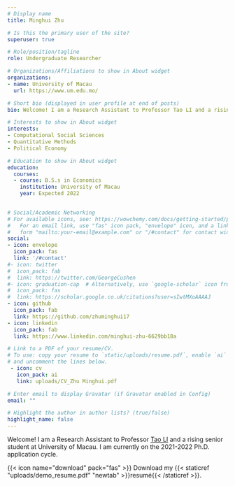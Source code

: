 ```yaml
---
# Display name
title: Minghui Zhu

# Is this the primary user of the site?
superuser: true

# Role/position/tagline
role: Undergraduate Researcher

# Organizations/Affiliations to show in About widget
organizations:
- name: University of Macau
  url: https://www.um.edu.mo/

# Short bio (displayed in user profile at end of posts)
bio: Welcome! I am a Research Assistant to Professor Tao LI and a rising senior student at University of Macau. I am currently on the 2021-2022 Ph.D. application cycle.

# Interests to show in About widget
interests:
- Computational Social Sciences
- Quantitative Methods
- Political Economy

# Education to show in About widget
education:
  courses:
  - course: B.S.s in Economics
    institution: University of Macau
    year: Expected 2022
 

# Social/Academic Networking
# For available icons, see: https://wowchemy.com/docs/getting-started/page-builder/#icons
#   For an email link, use "fas" icon pack, "envelope" icon, and a link in the
#   form "mailto:your-email@example.com" or "/#contact" for contact widget.
social:
- icon: envelope
  icon_pack: fas
  link: '/#contact'
#- icon: twitter
#  icon_pack: fab
#  link: https://twitter.com/GeorgeCushen
#- icon: graduation-cap  # Alternatively, use `google-scholar` icon from `ai` icon pack
#  icon_pack: fas
#  link: https://scholar.google.co.uk/citations?user=sIwtMXoAAAAJ
- icon: github
  icon_pack: fab
  link: https://github.com/zhuminghui17
- icon: linkedin
  icon_pack: fab
  link: https://www.linkedin.com/minghui-zhu-6629bb18a

# Link to a PDF of your resume/CV.
# To use: copy your resume to `static/uploads/resume.pdf`, enable `ai` icons in `params.toml`, 
# and uncomment the lines below.
 - icon: cv
   icon_pack: ai
   link: uploads/CV_Zhu Minghui.pdf

# Enter email to display Gravatar (if Gravatar enabled in Config)
email: ""

# Highlight the author in author lists? (true/false)
highlight_name: false
---
```


Welcome! I am a Research Assistant to Professor [Tao LI](https://www.um.edu.mo/fss/pa/about_us/staff/TaoLi.html) and a rising senior student at University of Macau. I am currently on the 2021-2022 Ph.D. application cycle.

{{< icon name="download" pack="fas" >}} Download my {{< staticref "uploads/demo_resume.pdf" "newtab" >}}resumé{{< /staticref >}}.
